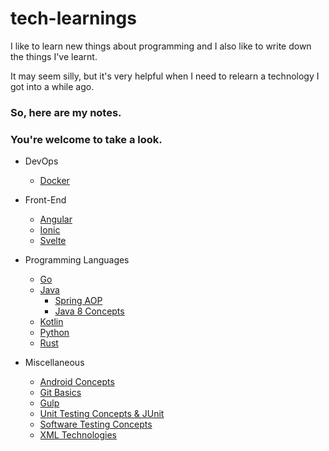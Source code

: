 # tech-learnings
I like to learn new things about programming and I also like to write down the things I've learnt. 

It may seem silly, but it's very helpful when I need to relearn a technology I got into a while ago. 

### So, here are my notes.
### You're welcome to take a look.

- DevOps
  - [Docker](/devops/docker.md)

- Front-End
  - [Angular](/front/angular.md)
  - [Ionic](/front/ionic.md)
  - [Svelte](/front/svelte.md)

- Programming Languages
  - [Go](/languages/go.md)
  - [Java](/languages/java)
    - [Spring AOP](/languages/java/spring_aop)
    - [Java 8 Concepts](/languages/java/java_8_concepts.md)
  - [Kotlin](/languages/kotlin.md)
  - [Python](/languages/python.md)
  - [Rust](/languages/rust.md)

- Miscellaneous 
  - [Android Concepts](/misc/android_concepts.md)
  - [Git Basics](/misc/git.md)
  - [Gulp](/misc/gulp.md)
  - [Unit Testing Concepts & JUnit](/misc/junit.md)
  - [Software Testing Concepts](/misc/software_testing_concepts.md)
  - [XML Technologies](/misc/xml_technologies.md)